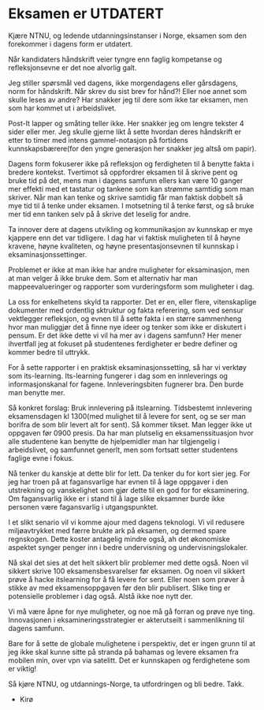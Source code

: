 # Eksamen er UTDATERT

Kjære NTNU, og ledende utdanningsinstanser i Norge, eksamen som den forekommer i dagens form er utdatert.

Når kandidaters håndskrift veier tyngre enn faglig kompetanse og
refleksjonsevne er det noe alvorlig galt. 

Jeg stiller spørsmål ved dagens, ikke morgendagens eller gårsdagens, norm for
håndskrift. Når skrev du sist brev for hånd?! Eller noe annet som skulle leses
av andre? Har snakker jeg til dere som ikke tar eksamen, men som har kommet ut
i arbeidslivet.

Post-It lapper og småting teller ikke. Her snakker jeg om lengre tekster 4
sider eller mer. Jeg skulle gjerne likt å sette hvordan deres håndskrift er
etter to timer med intens gammel-notasjon på fortidens kunnskapsbærere(for den
yngre generasjon her snakker jeg altså om papir).

Dagens form fokuserer ikke på refleksjon og ferdigheten til å benytte fakta i
bredere kontekst. Tvertimot så oppfordrer eksamen til å skrive pent og bruke
tid på det, mens man i dagens samfunn ellers kan være 10 ganger mer effekti med
et tastatur og tankene som kan strømme samtidig som man skriver. Når man kan
tenke og skrive samtidig får man faktisk dobbelt så mye tid til å tenke under
eksamen. I motsetning til å tenke først, og så bruke mer tid enn tanken selv
på å skrive det leselig for andre. 

Ta innover dere at dagens utvikling og kommunikasjon av kunnskap er mye
kjappere enn det var tidligere. I dag har vi faktisk muligheten til å høyne
kravene, høyne kvaliteten, og høyne presentasjonsevnen til kunnskap i
eksaminasjonssettinger. 

Problemet er ikke at man ikke har andre muligheter for eksaminasjon, men at man
velger å ikke bruke dem. Som et alternativ har man mappeevalueringer og
rapporter som vurderingsform som muligheter i dag. 

La oss for enkelhetens skyld ta rapporter. Det er en, eller flere,
vitenskaplige dokumenter med ordentlig sktruktur og fakta referering, som ved
sensur vektlegger refleksjon, og evnen til å sette fakta i en større sammenheng
hvor man muliggjør det å finne nye ideer og tenker som ikke er diskutert i
pensum. Er det ikke dette vi vil ha mer av i dagens samfunn? 
Her mener ihvertfall jeg at fokuset på studentenes ferdigheter er bedre definer
og kommer bedre til uttrykk. 

For å sette rapporter i en praktisk eksaminasjonssetting, så har vi verktøy som
its-learning. Its-learning fungerer i dag som en innleverings og
informasjonskanal for fagene. Innleveringsbiten fugnerer bra. Den burde man
benytte mer. 

Så konkret forslag:
Bruk innlevering på itslearning. Tidsbestemt innlevering eksamensdagen kl
1300(med mulighet til å levere for sent, og se ser man borifra de som blir
levert alt for sent). Så kommer tikset. Man legger ikke ut oppgaven før 0900
presis. Da har man plutselig en eksamenssituasjon hvor alle studentene kan
benytte de hjelpemidler man har tilgjengelig i arbeidslivet, og samfunnet
generlt, men som fortsatt setter studentens faglige evne i fokus.

Nå tenker du kanskje at dette blir for lett. Da tenker du for kort sier jeg.
For jeg har troen på at fagansvarlige har evnen til å lage oppgaver i den
utstrekning og vanskelighet som gjør dette til en god for for eksaminering. Om
fagansvarlig ikke er i stand til å lage slike eksamner burde ikke personen være
fagansvarlig i utgangspunktet. 

I et slikt senario vil vi komme ajour med dagens teknologi. Vi vil redusere
miljøavtrykket med færre brukte ark på eksamen, og dermed spare regnskogen.
Dette koster antagelig mindre også, ah det økonomiske aspektet synger penger
inn i bedre undervisning og undervisningslokaler. 

Nå skal det sies at det helt sikkert blir problemer med dette også. Noen vil
sikkert skrive 100 eksamensbesvarelser før eksamen. Og noen vil sikkert prøve å
hacke itslearning for å få levere for sent. Eller noen som prøver å stikke av
med eksamensoppgaven før den blir publisert. Slike ting er potensielle
problemer i dag også. Alstå ikke noe nytt der.

Vi må være åpne for nye muligheter, og noe må gå forran og prøve nye ting.
Innovasjonen i eksamineringsstrategier er akterutseilt i sammenlikning til
dagens samfunn.  

Bare for å sette de globale mulighetene i perspektiv, det er ingen grunn til at
jeg ikke skal kunne sitte på stranda på bahamas og levere eksamen fra mobilen
min, over vpn via satelitt. Det er kunnskapen og ferdighetene som er viktig!

Så kjøre NTNU, og utdannings-Norge, ta utfordringen og bli bedre.
Takk.

- Kirø

